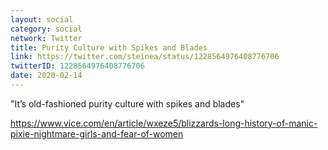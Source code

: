 ```yaml
---
layout: social
category: social
network: Twitter
title: Purity Culture with Spikes and Blades
link: https://twitter.com/steinea/status/1228564976408776706
twitterID: 1228564976408776706
date: 2020-02-14
---
```


"It’s old-fashioned purity culture with spikes and blades"

<https://www.vice.com/en/article/wxeze5/blizzards-long-history-of-manic-pixie-nightmare-girls-and-fear-of-women>
